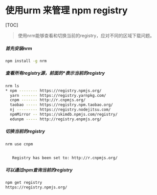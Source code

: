 # 使用urm 来管理 npm registry

[TOC]

> 使用nrm能够查看和切换当前的registry，应对不同的区域下载问题。

##### 首先安装nrm
```bash
npm install -g nrm
```

##### 查看所有registry源，前面的*表示当前的registry
```bash
nrm ls
* npm -------- https://registry.npmjs.org/
  yarn ------- https://registry.yarnpkg.com/
  cnpm ------- http://r.cnpmjs.org/
  taobao ----- https://registry.npm.taobao.org/
  nj --------- https://registry.nodejitsu.com/
  npmMirror -- https://skimdb.npmjs.com/registry/
  edunpm ----- http://registry.enpmjs.org/
```

##### 切换当前的registry
```bash
nrm use cnpm


   Registry has been set to: http://r.cnpmjs.org/
```

##### 可以通过npm查询当前的registry
```bash
npm get registry
https://registry.npmjs.org/
```